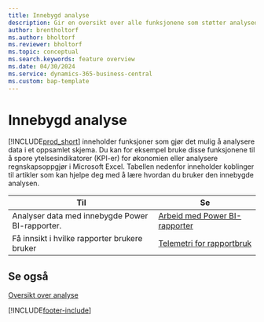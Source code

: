 ```yaml
---
title: Innebygd analyse
description: Gir en oversikt over alle funksjonene som støtter analyseoppgaver i Business Central-produktet.
author: brentholtorf
ms.author: bholtorf
ms.reviewer: bholtorf
ms.topic: conceptual
ms.search.keywords: feature overview
ms.date: 04/30/2024
ms.service: dynamics-365-business-central
ms.custom: bap-template
---
```

# <a name="built-in-analytics"></a>Innebygd analyse

[!INCLUDE[prod_short](includes/prod_short.md)] inneholder funksjoner som gjør det mulig å analysere data i et oppsamlet skjema. Du kan for eksempel bruke disse funksjonene til å spore ytelsesindikatorer (KPI-er) for økonomien eller analysere regnskapsoppgjør i Microsoft Excel. Tabellen nedenfor inneholder koblinger til artikler som kan hjelpe deg med å lære hvordan du bruker den innebygde analysen.

| Til | Se |
| --- | --- |
|Analyser data med innebygde Power BI-rapporter. | [Arbeid med Power BI-rapporter](across-working-with-powerbi.md) |
|Få innsikt i hvilke rapporter brukere bruker| [Telemetri for rapportbruk](/dynamics365/business-central/dev-itpro/administration/telemetry-reports-trace)|

## <a name="see-also"></a>Se også

[Oversikt over analyse](reports-bi-reporting.md)

[!INCLUDE[footer-include](includes/footer-banner.md)]
